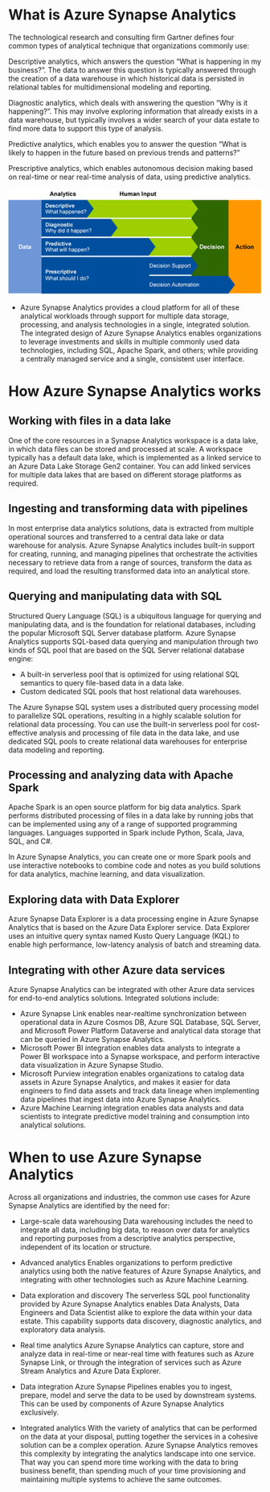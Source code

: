 # What is Azure Synapse Analytics

The technological research and consulting firm Gartner defines four common types of analytical technique that organizations commonly use:

Descriptive analytics, which answers the question “What is happening in my business?”. The data to answer this question is typically answered through the creation of a data warehouse in which historical data is persisted in relational tables for multidimensional modeling and reporting.

Diagnostic analytics, which deals with answering the question “Why is it happening?”. This may involve exploring information that already exists in a data warehouse, but typically involves a wider search of your data estate to find more data to support this type of analysis.

Predictive analytics, which enables you to answer the question “What is likely to happen in the future based on previous trends and patterns?”

Prescriptive analytics, which enables autonomous decision making based on real-time or near real-time analysis of data, using predictive analytics.

![alt text](image.png)


- Azure Synapse Analytics provides a cloud platform for all of these analytical workloads through support for multiple data storage, processing, and analysis technologies in a single, integrated solution. The integrated design of Azure Synapse Analytics enables organizations to leverage investments and skills in multiple commonly used data technologies, including SQL, Apache Spark, and others; while providing a centrally managed service and a single, consistent user interface.


# How Azure Synapse Analytics works

## Working with files in a data lake

One of the core resources in a Synapse Analytics workspace is a data lake, in which data files can be stored and processed at scale. A workspace typically has a default data lake, which is implemented as a linked service to an Azure Data Lake Storage Gen2 container. You can add linked services for multiple data lakes that are based on different storage platforms as required.

## Ingesting and transforming data with pipelines
In most enterprise data analytics solutions, data is extracted from multiple operational sources and transferred to a central data lake or data warehouse for analysis. Azure Synapse Analytics includes built-in support for creating, running, and managing pipelines that orchestrate the activities necessary to retrieve data from a range of sources, transform the data as required, and load the resulting transformed data into an analytical store.


## Querying and manipulating data with SQL

Structured Query Language (SQL) is a ubiquitous language for querying and manipulating data, and is the foundation for relational databases, including the popular Microsoft SQL Server database platform. Azure Synapse Analytics supports SQL-based data querying and manipulation through two kinds of SQL pool that are based on the SQL Server relational database engine:

- A built-in serverless pool that is optimized for using relational SQL semantics to query file-based data in a data lake.
- Custom dedicated SQL pools that host relational data warehouses.

The Azure Synapse SQL system uses a distributed query processing model to parallelize SQL operations, resulting in a highly scalable solution for relational data processing. You can use the built-in serverless pool for cost-effective analysis and processing of file data in the data lake, and use dedicated SQL pools to create relational data warehouses for enterprise data modeling and reporting.


## Processing and analyzing data with Apache Spark


Apache Spark is an open source platform for big data analytics. Spark performs distributed processing of files in a data lake by running jobs that can be implemented using any of a range of supported programming languages. Languages supported in Spark include Python, Scala, Java, SQL, and C#.

In Azure Synapse Analytics, you can create one or more Spark pools and use interactive notebooks to combine code and notes as you build solutions for data analytics, machine learning, and data visualization.


## Exploring data with Data Explorer
Azure Synapse Data Explorer is a data processing engine in Azure Synapse Analytics that is based on the Azure Data Explorer service. Data Explorer uses an intuitive query syntax named Kusto Query Language (KQL) to enable high performance, low-latency analysis of batch and streaming data.


## Integrating with other Azure data services
Azure Synapse Analytics can be integrated with other Azure data services for end-to-end analytics solutions. Integrated solutions include:

- Azure Synapse Link enables near-realtime synchronization between operational data in Azure Cosmos DB, Azure SQL Database, SQL Server, and Microsoft Power Platform Dataverse and analytical data storage that can be queried in Azure Synapse Analytics.
- Microsoft Power BI integration enables data analysts to integrate a Power BI workspace into a Synapse workspace, and perform interactive data visualization in Azure Synapse Studio.
- Microsoft Purview integration enables organizations to catalog data assets in Azure Synapse Analytics, and makes it easier for data engineers to find data assets and track data lineage when implementing data pipelines that ingest data into Azure Synapse Analytics.
- Azure Machine Learning integration enables data analysts and data scientists to integrate predictive model training and consumption into analytical solutions.

# When to use Azure Synapse Analytics

Across all organizations and industries, the common use cases for Azure Synapse Analytics are identified by the need for:

- Large-scale data warehousing
Data warehousing includes the need to integrate all data, including big data, to reason over data for analytics and reporting purposes from a descriptive analytics perspective, independent of its location or structure.

- Advanced analytics
Enables organizations to perform predictive analytics using both the native features of Azure Synapse Analytics, and integrating with other technologies such as Azure Machine Learning.

- Data exploration and discovery
The serverless SQL pool functionality provided by Azure Synapse Analytics enables Data Analysts, Data Engineers and Data Scientist alike to explore the data within your data estate. This capability supports data discovery, diagnostic analytics, and exploratory data analysis.

- Real time analytics
Azure Synapse Analytics can capture, store and analyze data in real-time or near-real time with features such as Azure Synapse Link, or through the integration of services such as Azure Stream Analytics and Azure Data Explorer.

- Data integration
Azure Synapse Pipelines enables you to ingest, prepare, model and serve the data to be used by downstream systems. This can be used by components of Azure Synapse Analytics exclusively.

- Integrated analytics
With the variety of analytics that can be performed on the data at your disposal, putting together the services in a cohesive solution can be a complex operation. Azure Synapse Analytics removes this complexity by integrating the analytics landscape into one service. That way you can spend more time working with the data to bring business benefit, than spending much of your time provisioning and maintaining multiple systems to achieve the same outcomes.

